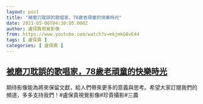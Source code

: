 ```yaml
---
layout: post
title: "被磨刀耽誤的歌唱家，78歲老頑童的快樂時光"
date: 2021-05-06T04:30:05.000Z
author: 盧保貴視覺影像
from: https://www.youtube.com/watch?v=mkjmkG8vE44
tags: [ 盧保貴 ]
categories: [ 盧保貴 ]
---
```

<!--1620275405000-->
[被磨刀耽誤的歌唱家，78歲老頑童的快樂時光](https://www.youtube.com/watch?v=mkjmkG8vE44)
------

<div>
期待影像能為將來保留文獻，給人們帶來更多的意義與思考。希望大家訂閱我們的頻道，多多支持我們！#盧保貴視覺影像#珍貴攝影#三農
</div>
